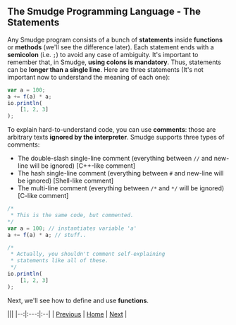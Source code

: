 ## The Smudge Programming Language - The Statements
Any Smudge program consists of a bunch of **statements** inside **functions** or **methods** (we'll see the difference later).
Each statement ends with a **semicolon** (i.e. `;`) to avoid any case
of ambiguity.
It's important to remember that, in Smudge, **using
colons is mandatory**. Thus, statements can be **longer than a single
line**. Here are three statements (It's not important now to understand
the meaning of each one):

```js
var a = 100;
a += f(a) * a;
io.println(
    [1, 2, 3]
);
```

To explain hard-to-understand code, you can use **comments**: those
are arbitrary texts **ignored by the interpreter**.
Smudge supports three types of comments:
- The double-slash single-line comment (everything between `//` and new-line will be ignored) [C++-like comment]
- The hash single-line comment (everything between `#` and new-line will be ignored) [Shell-like comment]
- The multi-line comment (everything between `/*` and `*/` will be ignored) [C-like comment]

```js
/*
 * This is the same code, but commented.
*/
var a = 100; // instantiates variable 'a'
a += f(a) * a; // stuff..

/*
 * Actually, you shouldn't comment self-explaining
 * statements like all of these.
 */
io.println(
    [1, 2, 3]
);
```

Next, we'll see how to define and use **functions**.

|||
|--:|:---:|:--|
| [Previous](hello-world.md) | [Home](https://smudgelang.github.io/smudge/) | [Next](functions.md) |
